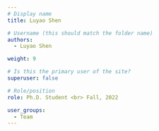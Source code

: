 ```yaml
---
# Display name
title: Luyao Shen

# Username (this should match the folder name)
authors:
  - Luyao Shen

weight: 9

# Is this the primary user of the site?
superuser: false

# Role/position
role: Ph.D. Student <br> Fall, 2022

user_groups:
  - Team
---
```

